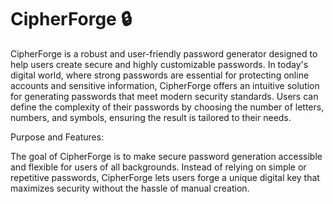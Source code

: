 # CipherForge 🔒

CipherForge is a robust and user-friendly password generator designed to help users create secure and highly customizable passwords. In today's digital world, where strong passwords are essential for protecting online accounts and sensitive information, CipherForge offers an intuitive solution for generating passwords that meet modern security standards. Users can define the complexity of their passwords by choosing the number of letters, numbers, and symbols, ensuring the result is tailored to their needs.

Purpose and Features:

The goal of CipherForge is to make secure password generation accessible and flexible for users of all backgrounds. Instead of relying on simple or repetitive passwords, CipherForge lets users forge a unique digital key that maximizes security without the hassle of manual creation. 
